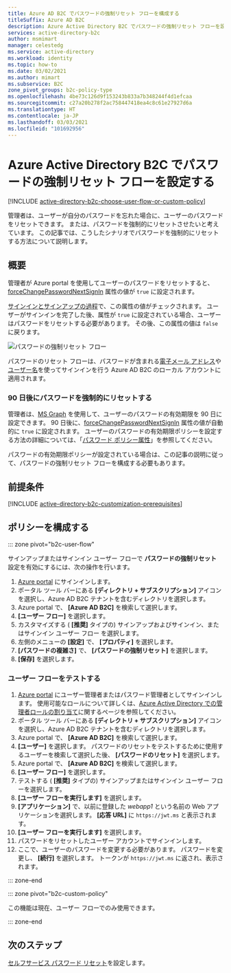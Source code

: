 ```yaml
---
title: Azure AD B2C でパスワードの強制リセット フローを構成する
titleSuffix: Azure AD B2C
description: Azure Active Directory B2C でパスワードの強制リセット フローを設定する方法を説明します。
services: active-directory-b2c
author: msmimart
manager: celestedg
ms.service: active-directory
ms.workload: identity
ms.topic: how-to
ms.date: 03/02/2021
ms.author: mimart
ms.subservice: B2C
zone_pivot_groups: b2c-policy-type
ms.openlocfilehash: 4be73c126d9f153243b833a7b348244f4d1efcaa
ms.sourcegitcommit: c27a20b278f2ac758447418ea4c8c61e27927d6a
ms.translationtype: HT
ms.contentlocale: ja-JP
ms.lasthandoff: 03/03/2021
ms.locfileid: "101692956"
---
```

# <a name="set-up-a-force-password-reset-flow-in-azure-active-directory-b2c"></a>Azure Active Directory B2C でパスワードの強制リセット フローを設定する

[!INCLUDE [active-directory-b2c-choose-user-flow-or-custom-policy](../../includes/active-directory-b2c-choose-user-flow-or-custom-policy.md)]

管理者は、ユーザーが自分のパスワードを忘れた場合に、ユーザーのパスワードをリセットできます。 または、パスワードを強制的にリセットさせたいと考えています。 この記事では、こうしたシナリオでパスワードを強制的にリセットする方法について説明します。

## <a name="overview"></a>概要

管理者が Azure portal を使用してユーザーのパスワードをリセットすると、[forceChangePasswordNextSignIn](user-profile-attributes.md#password-profile-property) 属性の値が `true` に設定されます。

[サインインとサインアップの過程](add-sign-up-and-sign-in-policy.md)で、この属性の値がチェックされます。 ユーザーがサインインを完了した後、属性が `true` に設定されている場合、ユーザーはパスワードをリセットする必要があります。 その後、この属性の値は `false` に戻ります。

![パスワードの強制リセット フロー](./media/force-password-reset/force-password-reset-flow.png)

パスワードのリセット フローは、パスワードが含まれる[電子メール アドレス](identity-provider-local.md#email-sign-in)や[ユーザー名](identity-provider-local.md#username-sign-in)を使ってサインインを行う Azure AD B2C のローカル アカウントに適用されます。

### <a name="force-a-password-reset-after-90-days"></a>90 日後にパスワードを強制的にリセットする

管理者は、[MS Graph](microsoft-graph-operation.md) を使用して、ユーザーのパスワードの有効期限を 90 日に設定できます。 90 日後に、[forceChangePasswordNextSignIn](user-profile-attributes.md#password-profile-property) 属性の値が自動的に `true` に設定されます。 ユーザーのパスワードの有効期限ポリシーを設定する方法の詳細については、「[パスワード ポリシー属性](user-profile-attributes.md#password-policy-attribute)」を参照してください。

パスワードの有効期限ポリシーが設定されている場合は、この記事の説明に従って、パスワードの強制リセット フローを構成する必要もあります。  

## <a name="prerequisites"></a>前提条件

[!INCLUDE [active-directory-b2c-customization-prerequisites](../../includes/active-directory-b2c-customization-prerequisites.md)]

## <a name="configure-your-policy"></a>ポリシーを構成する

::: zone pivot="b2c-user-flow"

サインアップまたはサインイン ユーザー フローで **パスワードの強制リセット** 設定を有効にするには、次の操作を行います。

1. [Azure portal](https://portal.azure.com) にサインインします。
1. ポータル ツール バーにある **[ディレクトリ + サブスクリプション]** アイコンを選択し、Azure AD B2C テナントを含むディレクトリを選択します。
1. Azure portal で、 **[Azure AD B2C]** を検索して選択します。
1. **[ユーザー フロー]** を選択します。
1. カスタマイズする ( **[推奨]** タイプの) サインアップおよびサインイン、またはサインイン ユーザー フロー を選択します。
1. 左側のメニューの **[設定]** で、 **[プロパティ]** を選択します。
1. **[パスワードの複雑さ]** で、 **[パスワードの強制リセット]** を選択します。
1. **[保存]** を選択します。

### <a name="test-the-user-flow"></a>ユーザー フローをテストする

1. [Azure portal](https://portal.azure.com) にユーザー管理者またはパスワード管理者としてサインインします。 使用可能なロールについて詳しくは、[Azure Active Directory での管理者ロールの割り当て](../active-directory/roles/permissions-reference#available-roles)に関するページを参照してください。
1. ポータル ツール バーにある **[ディレクトリ + サブスクリプション]** アイコンを選択し、Azure AD B2C テナントを含むディレクトリを選択します。
1. Azure portal で、 **[Azure AD B2C]** を検索して選択します。
1. **[ユーザー]** を選択します。 パスワードのリセットをテストするために使用するユーザーを検索して選択した後、 **[パスワードのリセット]** を選択します。
1. Azure portal で、 **[Azure AD B2C]** を検索して選択します。
1. **[ユーザー フロー]** を選択します。
1. テストする ( **[推奨]** タイプの) サインアップまたはサインイン ユーザー フローを選択します。
1. **[ユーザー フローを実行します]** を選択します。
1. **[アプリケーション]** で、以前に登録した *webapp1* という名前の Web アプリケーションを選択します。 **[応答 URL]** に `https://jwt.ms` と表示されます。
1. **[ユーザー フローを実行します]** を選択します。
1. パスワードをリセットしたユーザー アカウントでサインインします。
1. ここで、ユーザーのパスワードを変更する必要があります。 パスワードを変更し、 **[続行]** を選択します。 トークンが `https://jwt.ms` に返され、表示されます。

::: zone-end

::: zone pivot="b2c-custom-policy"

この機能は現在、ユーザー フローでのみ使用できます。

::: zone-end

## <a name="next-steps"></a>次のステップ

[セルフサービス パスワード リセット](add-password-reset-policy.md)を設定します。